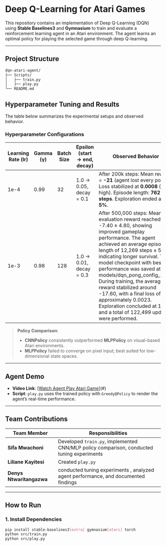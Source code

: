 #  Deep Q-Learning for Atari Games

This repository contains an implementation of Deep Q-Learning (DQN) using **Stable Baselines3** and **Gymnasium** to train and evaluate a reinforcement learning agent in an Atari environment. The agent learns an optimal policy for playing the selected game through deep Q-learning.

---

## Project Structure

```bash
dqn-atari-agent/
├── Scripts/
│   ├── train.py 
│   ├── play.py  
└── README.md
```

##  Hyperparameter Tuning and Results

 The table below summarizes the experimental setups and observed behavior.

### Hyperparameter Configurations

| Learning Rate (lr) | Gamma (γ) | Batch Size | Epsilon (start → end, decay) | Observed Behavior                                                                                                                                                         |
| ------------------ | --------- | ---------- | ---------------------------- | ------------------------------------------------------------------------------------------------------------------------------------------------------------------------- |
| 1e-4               | 0.99      | 32         | 1.0 → 0.05, decay = 0.1      | After 200k steps: Mean reward = **-21** (agent lost every point). Loss stabilized at **0.0008** (still high). Episode length: **762 steps**. Exploration ended at **5%**. |
| 1e-3               | 0.98      | 128         | 1.0 → 0.01, decay = 0.3      | After 500,000 steps: Mean evaluation reward reached -7.40 ± 4.80, showing improved gameplay performance. The agent achieved an average episode length of 12,269 steps ± 550, indicating longer survival. The model checkpoint with best performance was saved at models/dqn_pong_config_1.zip. During training, the average reward stabilized around -17.60, with a final loss of approximately 0.0023. Exploration concluded at 1%, and a total of 122,499 updates were performed. |



> **Policy Comparison**:  
> - **CNNPolicy** consistently outperformed **MLPPolicy** on visual-based Atari environments.  
> - **MLPPolicy** failed to converge on pixel input; best suited for low-dimensional state spaces.

---

##  Agent Demo
- **Video Link**: [[Watch Agent Play Atari Game](https://youtu.be/ibV23DYnSFk)](#)  
- **Script**: `play.py` uses the trained policy with `GreedyQPolicy` to render the agent’s real-time performance.

---

## Team Contributions

| Team Member            | Responsibilities                                                                 |
|------------------------|----------------------------------------------------------------------------------|
| **Sifa Mwachoni**      | Developed `train.py`, implemented CNN/MLP policy comparison, conducted tuning experiments |
| **Liliane Kayitesi**   | Created `play.py`|
| **Denys Ntwaritangazwa** | conducted tuning experiments , analyzed agent performance, and documented findings  |

---

##  How to Run

### 1. Install Dependencies

```bash
pip install stable-baselines3[extra] gymnasium[atari] torch
python src/train.py
python src/play.py

